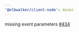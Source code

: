 ```yaml
---
'@elbwalker/client-node': minor
---
```


missing event parameters
[#434](https://github.com/elbwalker/walkerOS/issues/434)
